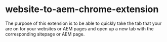 # website-to-aem-chrome-extension
The purpose of this extension is to be able to quickly take the tab that your are on for your websites or AEM pages and open up a new tab  with the corresponding sitepage or AEM page.
